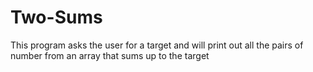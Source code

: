 # Two-Sums
This program asks the user for a target and will print out all the pairs of number from an array that sums up to the target
